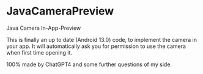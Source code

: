 # JavaCameraPreview
Java Camera In-App-Preview

This is finally an up to date (Android 13.0) code, to implement the camera in your app.
It will automatically ask you for permission to use the camera when first time opening it.

100% made by ChatGPT4 and some further questions of my side.
